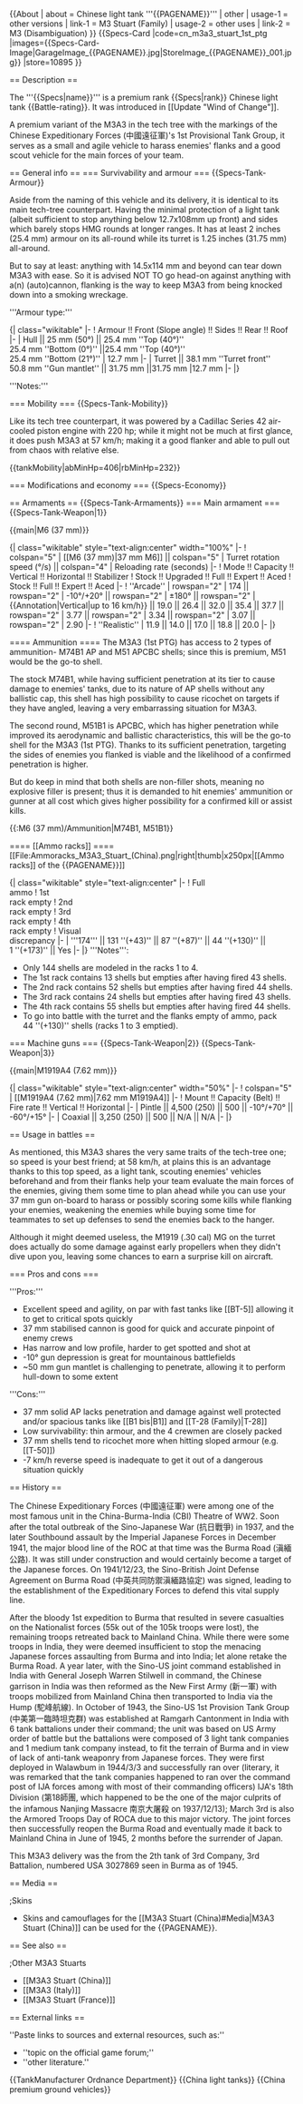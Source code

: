 {{About
| about = Chinese light tank '''{{PAGENAME}}'''
| other
| usage-1 = other versions
| link-1 = M3 Stuart (Family)
| usage-2 = other uses
| link-2 = M3 (Disambiguation)
}}
{{Specs-Card
|code=cn_m3a3_stuart_1st_ptg
|images={{Specs-Card-Image|GarageImage_{{PAGENAME}}.jpg|StoreImage_{{PAGENAME}}_001.jpg}}
|store=10895
}}

== Description ==
<!-- ''In the description, the first part should be about the history of the creation and combat usage of the vehicle, as well as its key features. In the second part, tell the reader about the ground vehicle in the game. Insert a screenshot of the vehicle, so that if the novice player does not remember the vehicle by name, he will immediately understand what kind of vehicle the article is talking about.'' -->
The '''{{Specs|name}}''' is a premium rank {{Specs|rank}} Chinese light tank {{Battle-rating}}. It was introduced in [[Update "Wind of Change"]].

A premium variant of the M3A3 in the tech tree with the markings of the Chinese Expeditionary Forces (中國遠征軍)'s 1st Provisional Tank Group, it serves as a small and agile vehicle to harass enemies' flanks and a good scout vehicle for the main forces of your team.

== General info ==
=== Survivability and armour ===
{{Specs-Tank-Armour}}
<!-- ''Describe armour protection. Note the most well protected and key weak areas. Appreciate the layout of modules as well as the number and location of crew members. Is the level of armour protection sufficient, is the placement of modules helpful for survival in combat? If necessary use a visual template to indicate the most secure and weak zones of the armour.'' -->
Aside from the naming of this vehicle and its delivery, it is identical to its main tech-tree counterpart. Having the minimal protection of a light tank (albeit sufficient to stop anything below 12.7x108mm up front) and sides which barely stops HMG rounds at longer ranges. It has at least 2 inches (25.4 mm) armour on its all-round while its turret is 1.25 inches (31.75 mm) all-around.

But to say at least: anything with 14.5x114 mm and beyond can tear down M3A3 with ease. So it is advised NOT TO go head-on against anything with a(n) (auto)cannon, flanking is the way to keep M3A3 from being knocked down into a smoking wreckage.

'''Armour type:''' <!-- The types of armour present on the vehicle and their general locations -->
<!-- Example: * Rolled homogeneous armour (Front, Side, Rear, Hull roof)
* Cast homogeneous armour (Turret, Transmission area) -->

{| class="wikitable"
|-
! Armour !! Front (Slope angle) !! Sides !! Rear !! Roof
|-
| Hull || 25 mm (50°) || 25.4 mm ''Top (40°)'' <br> 25.4 mm ''Bottom (0°)'' ||25.4 mm ''Top (40°)'' <br> 25.4 mm ''Bottom (21°)''
| 12.7 mm
|-
| Turret || 38.1 mm ''Turret front'' <br> 50.8 mm ''Gun mantlet'' || 31.75 mm ||31.75 mm
|12.7 mm
|-
|}

'''Notes:''' <!-- Any additional notes which the user needs to be aware of -->
<!-- Example: * Suspension wheels are 20 mm thick, tracks are 30 mm thick, and torsion bars are 60 mm thick. -->

=== Mobility ===
{{Specs-Tank-Mobility}}
<!-- ''Write about the mobility of the ground vehicle. Estimate the specific power and manoeuvrability, as well as the maximum speed forwards and backwards.'' -->
Like its tech tree counterpart, it was powered by a Cadillac Series 42 air-cooled piston engine with 220 hp; while it might not be much at first glance, it does push M3A3 at 57 km/h; making it a good flanker and able to pull out from chaos with relative else.

{{tankMobility|abMinHp=406|rbMinHp=232}}

=== Modifications and economy ===
{{Specs-Economy}}

== Armaments ==
{{Specs-Tank-Armaments}}
=== Main armament ===
{{Specs-Tank-Weapon|1}}
<!-- ''Give the reader information about the characteristics of the main gun. Assess its effectiveness in a battle based on the reloading speed, ballistics and the power of shells. Do not forget about the flexibility of the fire, that is how quickly the cannon can be aimed at the target, open fire on it and aim at another enemy. Add a link to the main article on the gun: <code><nowiki>{{main|Name of the weapon}}</nowiki></code>. Describe in general terms the ammunition available for the main gun. Give advice on how to use them and how to fill the ammunition storage.'' -->
{{main|M6 (37 mm)}}

{| class="wikitable" style="text-align:center" width="100%"
|-
! colspan="5" | [[M6 (37 mm)|37 mm M6]] || colspan="5" | Turret rotation speed (°/s) || colspan="4" | Reloading rate (seconds)
|-
! Mode !! Capacity !! Vertical !! Horizontal !! Stabilizer
! Stock !! Upgraded !! Full !! Expert !! Aced
! Stock !! Full !! Expert !! Aced
|-
! ''Arcade''
| rowspan="2" | 174 || rowspan="2" | -10°/+20° || rowspan="2" | ±180° || rowspan="2" | {{Annotation|Vertical|up to 16 km/h}} || 19.0 || 26.4 || 32.0 || 35.4 || 37.7 || rowspan="2" | 3.77 || rowspan="2" | 3.34 || rowspan="2" | 3.07 || rowspan="2" | 2.90
|-
! ''Realistic''
| 11.9 || 14.0 || 17.0 || 18.8 || 20.0
|-
|}

==== Ammunition ====
The M3A3 (1st PTG) has access to 2 types of ammunition- M74B1 AP and M51 APCBC shells; since this is premium, M51 would be the go-to shell.

The stock M74B1, while having sufficient penetration at its tier to cause damage to enemies' tanks, due to its nature of AP shells without any ballistic cap, this shell has high possibility to cause ricochet on targets if they have angled, leaving a very embarrassing situation for M3A3.

The second round, M51B1 is APCBC, which has higher penetration while improved its aerodynamic and ballistic characteristics, this will be the go-to shell for the M3A3 (1st PTG). Thanks to its sufficient penetration, targeting the sides of enemies you flanked is viable and the likelihood of a confirmed penetration is higher.

But do keep in mind that both shells are non-filler shots, meaning no explosive filler is present; thus it is demanded to hit enemies' ammunition or gunner at all cost which gives higher possibility for a confirmed kill or assist kills.

{{:M6 (37 mm)/Ammunition|M74B1, M51B1}}

==== [[Ammo racks]] ====
[[File:Ammoracks_M3A3_Stuart_(China).png|right|thumb|x250px|[[Ammo racks]] of the {{PAGENAME}}]]
<!-- '''Last updated: 2.15.1.30''' -->
{| class="wikitable" style="text-align:center"
|-
! Full<br>ammo
! 1st<br>rack empty
! 2nd<br>rack empty
! 3rd<br>rack empty
! 4th<br>rack empty
! Visual<br>discrepancy
|-
| '''174''' || 131&nbsp;''(+43)'' || 87&nbsp;''(+87)'' || 44&nbsp;''(+130)'' || 1&nbsp;''(+173)'' || Yes
|-
|}
'''Notes''':

* Only 144 shells are modeled in the racks 1 to 4.
* The 1st rack contains 13 shells but empties after having fired 43 shells.
* The 2nd rack contains 52 shells but empties after having fired 44 shells.
* The 3rd rack contains 24 shells but empties after having fired 43 shells.
* The 4th rack contains 55 shells but empties after having fired 44 shells.
* To go into battle with the turret and the flanks empty of ammo, pack 44&nbsp;''(+130)'' shells (racks 1 to 3 emptied).

=== Machine guns ===
{{Specs-Tank-Weapon|2}}
{{Specs-Tank-Weapon|3}}
<!-- ''Offensive and anti-aircraft machine guns not only allow you to fight some aircraft but also are effective against lightly armoured vehicles. Evaluate machine guns and give recommendations on its use.'' -->
{{main|M1919A4 (7.62 mm)}}

{| class="wikitable" style="text-align:center" width="50%"
|-
! colspan="5" | [[M1919A4 (7.62 mm)|7.62 mm M1919A4]]
|-
! Mount !! Capacity (Belt) !! Fire rate !! Vertical !! Horizontal
|-
| Pintle || 4,500 (250) || 500 || -10°/+70° || -60°/+15°
|-
| Coaxial || 3,250 (250) || 500 || N/A || N/A
|-
|}

== Usage in battles ==
<!-- ''Describe the tactics of playing in the vehicle, the features of using vehicles in the team and advice on tactics. Refrain from creating a "guide" - do not impose a single point of view but instead give the reader food for thought. Describe the most dangerous enemies and give recommendations on fighting them. If necessary, note the specifics of the game in different modes (AB, RB, SB).'' -->
As mentioned, this M3A3 shares the very same traits of the tech-tree one; so speed is your best friend; at 58 km/h, at plains this is an advantage thanks to this top speed, as a light tank, scouting enemies' vehicles beforehand and from their flanks help your team evaluate the main forces of the enemies, giving them some time to plan ahead while you can use your 37 mm gun on-board to harass or possibly scoring some kills while flanking your enemies, weakening the enemies while buying some time for teammates to set up defenses to send the enemies back to the hanger.

Although it might deemed useless, the M1919 (.30 cal) MG on the turret does actually do some damage against early propellers when they didn't dive upon you, leaving some chances to earn a surprise kill on aircraft.

=== Pros and cons ===
<!-- ''Summarise and briefly evaluate the vehicle in terms of its characteristics and combat effectiveness. Mark its pros and cons in a bulleted list. Try not to use more than 6 points for each of the characteristics. Avoid using categorical definitions such as "bad", "good" and the like - use substitutions with softer forms such as "inadequate" and "effective".'' -->

'''Pros:'''

* Excellent speed and agility, on par with fast tanks like [[BT-5]] allowing it to get to critical spots quickly
* 37 mm stabilised cannon is good for quick and accurate pinpoint of enemy crews
* Has narrow and low profile, harder to get spotted and shot at
* -10° gun depression is great for mountainous battlefields
* ~50 mm gun mantlet is challenging to penetrate, allowing it to perform hull-down to some extent

'''Cons:'''

* 37 mm solid AP lacks penetration and damage against well protected and/or spacious tanks like [[B1 bis|B1]] and [[T-28 (Family)|T-28]]
* Low survivability: thin armour, and the 4 crewmen are closely packed
* 37 mm shells tend to ricochet more when hitting sloped armour (e.g. [[T-50]])
* -7 km/h reverse speed is inadequate to get it out of a dangerous situation quickly

== History ==
<!-- ''Describe the history of the creation and combat usage of the vehicle in more detail than in the introduction. If the historical reference turns out to be too long, take it to a separate article, taking a link to the article about the vehicle and adding a block "/History" (example: <nowiki>https://wiki.warthunder.com/(Vehicle-name)/History</nowiki>) and add a link to it here using the <code>main</code> template. Be sure to reference text and sources by using <code><nowiki><ref></ref></nowiki></code>, as well as adding them at the end of the article with <code><nowiki><references /></nowiki></code>. This section may also include the vehicle's dev blog entry (if applicable) and the in-game encyclopedia description (under <code><nowiki>=== In-game description ===</nowiki></code>, also if applicable).'' -->
The Chinese Expeditionary Forces (中國遠征軍) were among one of the most famous unit in the China-Burma-India (CBI) Theatre of WW2. Soon after the total outbreak of the Sino-Japanese War (抗日戰爭) in 1937, and the later Southbound assault by the Imperial Japanese Forces in December 1941, the major blood line of the ROC at that time was the Burma Road (滇緬公路). It was still under construction and would certainly become a target of the Japanese forces. On 1941/12/23, the Sino-British Joint Defense Agreement on Burma Road (中英共同防禦滇緬路協定) was signed, leading to the establishment of the Expeditionary Forces to defend this vital supply line.

After the bloody 1st expedition to Burma that resulted in severe casualties on the Nationalist forces (55k out of the 105k troops were lost), the remaining troops retreated back to Mainland China. While there were some troops in India, they were deemed insufficient to stop the menacing Japanese forces assaulting from Burma and into India; let alone retake the Burma Road. A year later, with the Sino-US joint command established in India with General Joseph Warren Stilwell in command, the Chinese garrison in India was then reformed as the New First Army (新一軍) with troops mobilized from Mainland China then transported to India via the Hump (駝峰航線). In October of 1943, the Sino-US 1st Provision Tank Group (中美第一臨時坦克群) was established at Ramgarh Cantonment in India with 6 tank battalions under their command; the unit was based on US Army order of battle but the battalions were composed of 3 light tank companies and 1 medium tank company instead, to fit the terrain of Burma and in view of lack of anti-tank weaponry from Japanese forces. They were first deployed in Walawbum in 1944/3/3 and successfully ran over (literary, it was remarked that the tank companies happened to ran over the command post of IJA forces among with most of their commanding officers) IJA's 18th Division (第18師團, which happened to be the one of the major culprits of the infamous Nanjing Massacre 南京大屠殺 on 1937/12/13); March 3rd is also the Armored Troops Day of ROCA due to this major victory. The joint forces then successfully reopen the Burma Road and eventually made it back to Mainland China in June of 1945, 2 months before the surrender of Japan.

This M3A3 delivery was the from the 2th tank of 3rd Company, 3rd Battalion, numbered USA 3027869 seen in Burma as of 1945.

== Media ==
<!-- ''Excellent additions to the article would be video guides, screenshots from the game, and photos.'' -->

;Skins
* Skins and camouflages for the [[M3A3 Stuart (China)#Media|M3A3 Stuart (China)]] can be used for the {{PAGENAME}}.

== See also ==
<!-- ''Links to the articles on the War Thunder Wiki that you think will be useful for the reader, for example:''
* ''reference to the series of the vehicles;''
* ''links to approximate analogues of other nations and research trees.'' -->

;Other M3A3 Stuarts

* [[M3A3 Stuart (China)]]
* [[M3A3 (Italy)]]
* [[M3A3 Stuart (France)]]

== External links ==
<!-- ''Paste links to sources and external resources, such as:''
* ''topic on the official game forum;''
* ''other literature.'' -->
''Paste links to sources and external resources, such as:''

* ''topic on the official game forum;''
* ''other literature.''

{{TankManufacturer Ordnance Department}}
{{China light tanks}}
{{China premium ground vehicles}}